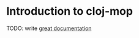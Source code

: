 # Introduction to cloj-mop

TODO: write [great documentation](http://jacobian.org/writing/great-documentation/what-to-write/)
